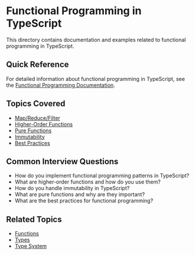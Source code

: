 # Functional Programming in TypeScript

This directory contains documentation and examples related to functional programming in TypeScript.

## Quick Reference

For detailed information about functional programming in TypeScript, see the
[Functional Programming Documentation](functional.md).

## Topics Covered

- [Map/Reduce/Filter](functional.md#map-reduce-filter)
- [Higher-Order Functions](functional.md#higher-order)
- [Pure Functions](functional.md#pure-functions)
- [Immutability](functional.md#immutability)
- [Best Practices](functional.md#best-practices)

## Common Interview Questions

- How do you implement functional programming patterns in TypeScript?
- What are higher-order functions and how do you use them?
- How do you handle immutability in TypeScript?
- What are pure functions and why are they important?
- What are the best practices for functional programming?

## Related Topics

- [Functions](../functions/functions.md)
- [Types](../types/types.md)
- [Type System](../type-system/type-system.md)
